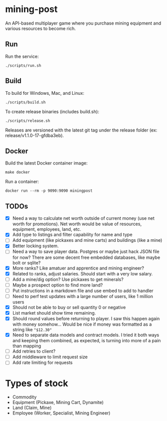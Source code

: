 # mining-post
An API-based multiplayer game where you purchase mining equipment and various resources to become rich.

## Run
Run the service:
```
./scripts/run.sh
```

## Build
To build for Windows, Mac, and Linux:
```
./scripts/build.sh
```

To create release binaries (includes build.sh):
```
./scripts/release.sh
```

Releases are versioned with the latest git tag under the release folder (ex: release/v1.1.0-17-gfdba3eb).

## Docker
Build the latest Docker container image:
```
make docker
```

Run a container:
```
docker run --rm -p 9090:9090 miningpost
```

## TODOs
- [x] Need a way to calculate net worth outside of current money (use net worth for promotions). Net worth would be value of resources, equipment, employees, land, etc.
- [x] Add type to listings and filter capability for name and type
- [ ] Add equipment (like pickaxes and mine carts) and buildings (like a mine)
- [x] Better locking system.
- [ ] Need a way to save player data. Postgres or maybe just hack JSON file for now? There are some decent free embedded databases, like maybe bolt or sqlite?
- [x] More ranks? Like amatuer and apprentice and mining engineer?
- [x] Related to ranks, adjust salaries. Should start with a very low salary.
- [ ] Add a mine/dig option? Use pickaxes to get minerals?
- [ ] Maybe a prospect option to find more land?
- [ ] Put instructions in a markdown file and use embed to add to handler
- [ ] Need to perf test updates with a large number of users, like 1 million users
- [x] Should not be able to buy or sell quantity 0 or negative
- [x] List market should show time remaining.
- [x] Should round values before returning to player. I saw this happen again with money somehow... Would be nice if money was formatted as a string like `"$12.30"`
- [x] Need to separate data models and contract models. I tried it both ways and keeping them combined, as expected, is turning into more of a pain than mapping
- [ ] Add retries to client?
- [ ] Add middleware to limit request size
- [ ] Add rate limiting for requests

# Types of stock
- Commodity
- Equipment (Pickaxe, Mining Cart, Dynamite)
- Land (Claim, Mine)
- Employee (Worker, Specialist, Mining Engineer)
